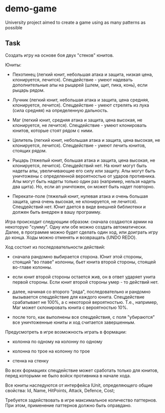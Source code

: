 # demo-game
University project aimed to create a game using as many patterns as possible

## Task
Создать игру на основе боя двух "стеков" юнитов.


Юниты:

 - Пехотинец (легкий юнит, небольшая атака и защита, низкая цена, клонируется, лечится). Спецдействие - умеют надевать дополнительные апы на рыцарей (шлем, щит, пика, конь), если рыцарь рядом.

 - Лучник (легкий юнит, небольшая атака и защита, цена средняя, клонируется, лечится). Спецдействие - умеют стрелять из лука (сила средняя) на определенную дальность.

 - Маг (легкий юнит, средняя атака и защита, цена высокая, не клонируется, не лечится). Спецдействие - умеют клонировать юнитов, которые стоят рядом с ними.

 - Целитель (легкий юнит, небольшая атака и защита, цена высокая, не клонируется, лечится). Спецдействие - умеют лечить юнитов, стоящих рядом.

 - Рыцарь (тяжелый юнит,  большая атака и защита, цена высокая, не клонируется, лечится). Спецдействий нет. На юнит могут быть надеты апы, увеличивающие его силу или защиту. Апы могут быть уничтожены с определенной вероятностью от ударов противника. Апы могут быть надеты только один раз (например, нельзя надеть два щита). Но, если ап уничтожен, он может быть надет повторно.

 - Перекати-поле (тяжелый юнит, нулевая атака и очень большая защита, цена очень высокая, не клонируется, не лечится). Спецдействий нет. Юнит дается в виде внешней библиотеки и должен быть внедрен в вашу программу.


Игра происходит следующим образом: сначала создаются армии на некоторую "сумму". Одну или обе можно создать автоматически. Далее, в программе можно будет сделать один ход, или доиграть игру до конца. Ходы можно отменять и возвращать (UNDO REDO).


Ход состоит из последовательности действий:

 - сначала рандомно выбирается сторона. Юнит этой стороны, стоящий "во главе" колонны, бьет юнита второй стороны, стоящей во-главе колонны.

 - если юнит второй стороны остается жив, он в ответ ударяет унита первой стороны. Если юнит второй стороны умер - то действий нет.

 - далее, начиная со второго "ряда", последовательно и рандомно вызывается спецдействие для каждого юнита. Спецдействие срабатывает не 100%, а с некоторой вероятностью. Т.е., например, Маг может склонировать юнита с вероятностью 10%.

 - после того, как выполнены все спецдействия, с поля "убираются" все уничтоженные юниты и ход считается завершенным.


Предусмотреть в игре возможность играть в формации:

 - колонна по одному на колонну по одному

 - колонна по трое на колонну по трое

 - стенка на стенку

Во всех формациях спецдействие может сработать только для юнитов, перед которыми не было войск противника в начале хода.


Все юниты наследуются от интерфейса IUnit, определяющего общие свойства: Id, Name, HitPoints, Attack, Defence, Cost;


Требуется задействовать в игре максимальное количество паттернов. При этом, применение паттернов должно быть оправдано.
